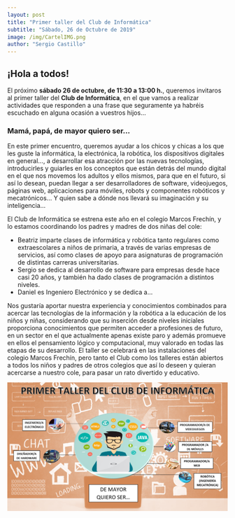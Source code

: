 ```yaml
---
layout: post
title: "Primer taller del Club de Informática"
subtitle: "Sábado, 26 de Octubre de 2019"
image: /img/CartelIMG.png
author: "Sergio Castillo"
---
```


## ¡Hola a todos!

El próximo **sábado 26 de octubre, de 11:30 a 13:00 h.**, queremos invitaros al primer taller del **Club de Informática**, en el que vamos a realizar actividades que responden a una frase que seguramente ya habréis escuchado en alguna ocasión a vuestros hijos…

### Mamá, papá, de mayor quiero ser…
En este primer encuentro, queremos ayudar a los chicos y chicas a los que les guste la informática, la electrónica, la robótica, los dispositivos digitales en general…, a desarrollar esa atracción por las nuevas tecnologías, introducirles y guiarles en los conceptos que están detrás del mundo digital en el que nos movemos los adultos y ellos mismos, para que en el futuro, si así lo desean, puedan llegar a ser desarrolladores de software, videojuegos, páginas web, aplicaciones para móviles, robots y componentes robóticos y mecatrónicos… Y quien sabe a dónde nos llevará su imaginación y su inteligencia…

El Club de Informática se estrena este año en el colegio Marcos Frechín, y lo estamos coordinando los padres y madres de dos niñas del cole: 
- Beatriz imparte clases de informática y robótica tanto regulares como extraescolares a niños de primaria, a través de varias empresas de servicios, así como clases de apoyo para asignaturas de programación de distintas carreras universitarias.
- Sergio se dedica al desarrollo de software para empresas desde hace casi 20 años, y también ha dado clases de programación a distintos niveles.
- Daniel es Ingeniero Electrónico y se dedica a…

Nos gustaría aportar nuestra experiencia y conocimientos combinados para acercar las tecnologías de la información y la robótica a la educación de los niños y niñas, considerando que su inserción desde niveles iniciales proporciona conocimientos que permiten acceder a profesiones de futuro, en un sector en el que actualmente apenas existe paro y además promueve en ellos el pensamiento lógico y computacional, muy valorado en todas las etapas de su desarrollo.
El taller se celebrará en las instalaciones del colegio Marcos Frechín, pero tanto el Club como los talleres están abiertos a todos los niños y padres de otros colegios que así lo deseen y quieran acercarse a nuestro cole, para pasar un rato divertido y educativo.

![Taller1901](/img/CartelIMG.png)